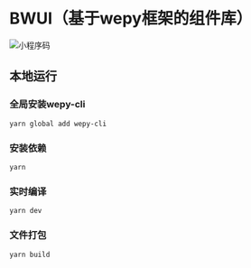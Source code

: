 ﻿# BWUI（基于wepy框架的组件库）
![小程序码](http://thyrsi.com/t6/655/1547283102x2890208847.jpg)

## 本地运行

### 全局安装wepy-cli

```base
yarn global add wepy-cli
```

### 安装依赖

```base
yarn
```

### 实时编译

```base
yarn dev
```

### 文件打包

```base
yarn build
```
